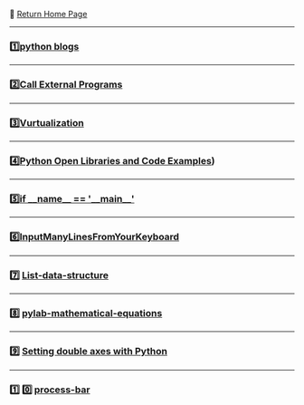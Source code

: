 :hotel: [Return Home Page](https://github.com/geophydog/geophydog.github.io/blob/master/README.md)

***

### :one:[python blogs](https://github.com/geophydog/Python/blob/master/python-learning-blogs.md)

***

### :two:[Call External Programs](https://github.com/geophydog/Python/blob/master/Call-External-Programs/call.md)

***

### :three:[Vurtualization](https://github.com/geophydog/Python/blob/master/Plots-Virtualiation/Nice-Virtualization.md)

***

### :four:[Python Open Libraries and Code Examples](https://github.com/geophydog/opensource/blob/master/libs/python.wiki))

***

### :five:[if \_\_name__ == '\_\_main\_\_'](https://github.com/geophydog/Python/blob/master/if%20__name_%3D%3D'__main__'.md)

***

### :six:[InputManyLinesFromYourKeyboard](https://github.com/geophydog/Python/blob/master/manyLinesInput.md)

***

### :seven: [List-data-structure](https://github.com/geophydog/Python/blob/master/python-List.md)

***

### :eight: [pylab-mathematical-equations](https://github.com/geophydog/Python/blob/master/pylab-mathematical-equations.md)

***

### :nine: [Setting double axes with Python](https://github.com/geophydog/Python/blob/master/Setting-double-axes.md)

***

### :one: :zero: [process-bar](https://github.com/geophydog/Python/blob/master/process-bar.md)
